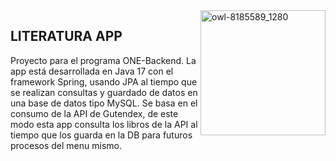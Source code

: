 <img src="https://github.com/efrainsiccha/literatura-app/assets/163354946/b49173fb-1b5e-438e-a8a8-b03d4692ae35" alt="owl-8185589_1280" width="200px" height="200px" align="right" />

## LITERATURA APP

Proyecto para el programa ONE-Backend. La app está desarrollada en Java 17 con el framework Spring, usando JPA al tiempo que se realizan consultas y guardado de datos en una base de datos tipo MySQL. Se basa en el consumo de la API de Gutendex, de este modo esta app consulta los libros de la API al tiempo que los guarda en la DB para futuros procesos del menu mismo.
